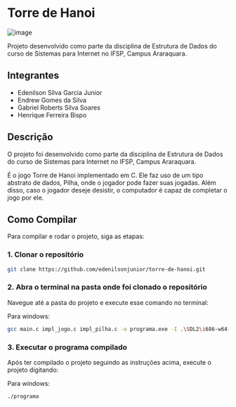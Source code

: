 # Torre de Hanoi

![image](https://github.com/edenilsonjunior/torre-de-hanoi/assets/110670578/767ef041-8152-43de-a902-af9de39a7b5c)


Projeto desenvolvido como parte da disciplina de Estrutura de Dados do curso de Sistemas para Internet no IFSP, Campus Araraquara.

## Integrantes

- Edenilson Silva Garcia Junior
- Endrew Gomes da Silva
- Gabriel Roberts Silva Soares
- Henrique Ferreira Bispo

## Descrição

O projeto foi desenvolvido como parte da disciplina de Estrutura de Dados do curso de Sistemas para Internet no IFSP, Campus Araraquara.

É o jogo Torre de Hanoi implementado em C. Ele faz uso de um tipo abstrato de dados, Pilha, onde o jogador pode fazer suas jogadas. Além disso, caso o jogador deseje desistir, o computador é capaz de completar o jogo por ele.

## Como Compilar

Para compilar e rodar o projeto, siga as etapas:

### 1. Clonar o repositório

```bash
git clone https://github.com/edenilsonjunior/torre-de-hanoi.git
```

### 2. Abra o terminal na pasta onde foi clonado o repositório

Navegue até a pasta do projeto e execute esse comando no terminal:

Para windows:
```bash
gcc main.c impl_jogo.c impl_pilha.c -o programa.exe -I .\SDL2\i686-w64-mingw32\include -L .\SDL2\i686-w64-mingw32\lib -lmingw32 -lSDL2main -lSDL2 -lSDL2_image
```

### 3. Executar o programa compilado

Após ter compilado o projeto seguindo as instruções acima, execute o projeto digitando:

Para windows:
```bash
./programa
```
